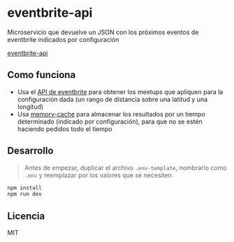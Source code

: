# eventbrite-api

Microservicio que devuelve un JSON con los próximos eventos de eventbrite indicados por configuración

[eventbrite-api](https://eventbrite-api.now.sh/)

## Como funciona

* Usa el [API de eventbrite](https://www.eventbrite.com/developer/v3/) para obtener los meetups que apliquen para la configuración dada (un rango de distancia sobre una latitud y una longitud)
* Usa [memory-cache](https://github.com/ptarjan/node-cache) para almacenar los resultados por un tiempo determinado (indicado por configuración), para que no se estén haciendo pedidos todo el tiempo

## Desarrollo

> Antes de empezar, duplicar el archivo `.env-template`, nombrarlo como `.env` y reemplazar por los valores que se necesiten

```bash
npm install
npm run dev
```

## Licencia

MIT
